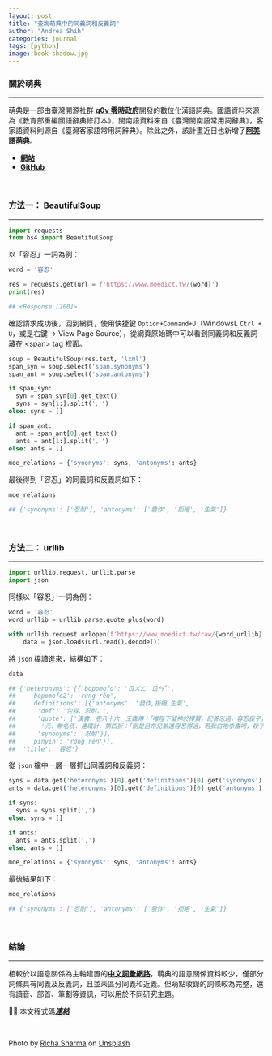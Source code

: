 ```yaml
---
layout: post
title: "查詢萌典中的同義詞和反義詞"
author: "Andrea Shih"
categories: journal
tags: [python]
image: book-shadow.jpg
---
```


### 關於萌典
---
萌典是一部由臺灣開源社群 [**<u>g0v 零時政府</u>**](https://github.com/g0v)開發的數位化漢語詞典。國語資料來源為《教育部重編國語辭典修訂本》，閩南語資料來自《臺灣閩南語常用詞辭典》，客家語資料則源自《臺灣客家語常用詞辭典》。除此之外，該計畫近日也新增了[**<u>阿美語萌典</u>**](https://amis.moedict.tw/)。
- [**<u>網站</u>**](https://www.moedict.tw)
- [**<u>GitHub</u>**](https://github.com/g0v/moedict-webkit)

&nbsp;

### 方法一： BeautifulSoup
---

```python
import requests
from bs4 import BeautifulSoup
```

以「容忍」一詞為例：

```python
word = '容忍'

res = requests.get(url = f'https://www.moedict.tw/{word}')
print(res)

## <Response [200]>
```

確認請求成功後，回到網頁，使用快捷鍵 `Option+Command+U`（WindowsL `Ctrl + U`，或是右鍵 -> View Page Source），從網頁原始碼中可以看到同義詞和反義詞藏在 \<span> tag 裡面。

```python
soup = BeautifulSoup(res.text, 'lxml')
span_syn = soup.select('span.synonyms')
span_ant = soup.select('span.antonyms')

if span_syn:
  syn = span_syn[0].get_text()
  syns = syn[1:].split('、')
else: syns = []

if span_ant:
  ant = span_ant[0].get_text()
  ants = ant[1:].split('、')
else: ants = []

moe_relations = {'synonyms': syns, 'antonyms': ants}
```

最後得到「容忍」的同義詞和反義詞如下：

```python
moe_relations

## {'synonyms': ['忍耐'], 'antonyms': ['發作', '拒絕', '生氣']}
```

&nbsp;

### 方法二： urllib
---

```python
import urllib.request, urllib.parse
import json
```

同樣以「容忍」一詞為例：

```python
word = '容忍'
word_urllib = urllib.parse.quote_plus(word)

with urllib.request.urlopen(f'https://www.moedict.tw/raw/{word_urllib}') as url:
    data = json.loads(url.read().decode())
```

將 `json` 檔讀進來，結構如下：

```python
data

## {'heteronyms': [{'bopomofo': 'ㄖㄨㄥˊ ㄖㄣˇ',
##    'bopomofo2': 'rúng rěn',
##    'definitions': [{'antonyms': '發作,拒絕,生氣',
##      'def': '包容、忍耐。',
##      'quote': ['漢書．卷八十六．王嘉傳：「唯陛下留神於擇賢，記善忘過，容忍臣子，勿責以備。」',
##       '元．無名氏．連環計．第四折：「倒是呂布兄弟還容忍得過，若我白袍李肅呵，殺了那老賊多時也。」'],
##      'synonyms': '忍耐'}],
##    'pinyin': 'róng rěn'}],
##  'title': '容忍'}
```

從 `json` 檔中一層一層抓出同義詞和反義詞：

```python
syns = data.get('heteronyms')[0].get('definitions')[0].get('synonyms')
ants = data.get('heteronyms')[0].get('definitions')[0].get('antonyms')

if syns:
  syns = syns.split(',')
else: syns = []

if ants:
  ants = ants.split(',')
else: ants = []

moe_relations = {'synonyms': syns, 'antonyms': ants}
```
最後結果如下：

```python
moe_relations

## {'synonyms': ['忍耐'], 'antonyms': ['發作', '拒絕', '生氣']}
```

&nbsp;

### 結論
---
相較於以語意關係為主軸建置的[**<u>中文詞彙網路</u>**](https://lopentu.github.io/CwnWeb/)，萌典的語意關係資料較少，僅部分詞條具有同義及反義詞，且並未區分同義和近義。但萌點收錄的詞條較為完整，還有讀音、部首、筆劃等資訊，可以用於不同研究主題。

👩‍💻 本文程式碼[***<u>連結</u>***]([**<u>中文詞彙網路</u>**])

&nbsp;

Photo by <a href="https://unsplash.com/@richasharma96?utm_source=unsplash&utm_medium=referral&utm_content=creditCopyText">Richa Sharma</a> on <a href="https://unsplash.com/s/photos/book?utm_source=unsplash&utm_medium=referral&utm_content=creditCopyText">Unsplash</a>
  
